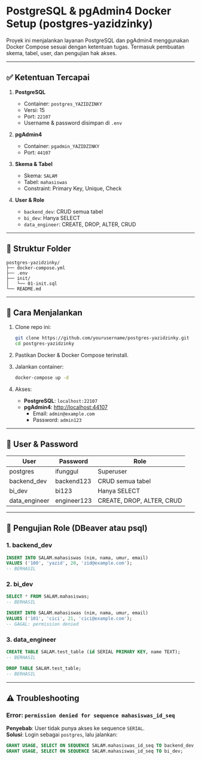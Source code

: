 # PostgreSQL & pgAdmin4 Docker Setup (postgres-yazidzinky)

Proyek ini menjalankan layanan PostgreSQL dan pgAdmin4 menggunakan Docker Compose sesuai dengan ketentuan tugas. Termasuk pembuatan skema, tabel, user, dan pengujian hak akses.

---

## ✅ Ketentuan Tercapai

1. **PostgreSQL**
   - Container: `postgres_YAZIDZINKY`
   - Versi: 15
   - Port: `22107`
   - Username & password disimpan di `.env`

2. **pgAdmin4**
   - Container: `pgadmin_YAZIDZINKY`
   - Port: `44107`

3. **Skema & Tabel**
   - Skema: `SALAM`
   - Tabel: `mahasiswas`
   - Constraint: Primary Key, Unique, Check

4. **User & Role**
   - `backend_dev`: CRUD semua tabel
   - `bi_dev`: Hanya SELECT
   - `data_engineer`: CREATE, DROP, ALTER, CRUD

---

## 🧱 Struktur Folder

```
postgres-yazidzinky/
├── docker-compose.yml
├── .env
├── init/
│   └── 01-init.sql
└── README.md
```

---

## 🚀 Cara Menjalankan

1. Clone repo ini:
   ```bash
   git clone https://github.com/yourusername/postgres-yazidzinky.git
   cd postgres-yazidzinky
   ```

2. Pastikan Docker & Docker Compose terinstall.

3. Jalankan container:
   ```bash
   docker-compose up -d
   ```

4. Akses:
   - **PostgreSQL**: `localhost:22107`
   - **pgAdmin4**: [http://localhost:44107](http://localhost:44107)
     - Email: `admin@example.com`
     - Password: `admin123`

---

## 🔐 User & Password

| User            | Password       | Role                         |
|-----------------|----------------|------------------------------|
| postgres        | ifunggul       | Superuser                    |
| backend_dev     | backend123     | CRUD semua tabel             |
| bi_dev          | bi123          | Hanya SELECT                 |
| data_engineer   | engineer123    | CREATE, DROP, ALTER, CRUD    |

---

## 🧪 Pengujian Role (DBeaver atau psql)

### 1. backend_dev
```sql
INSERT INTO SALAM.mahasiswas (nim, nama, umur, email)
VALUES ('100', 'yazid', 20, 'zid@example.com');
-- BERHASIL
```

### 2. bi_dev
```sql
SELECT * FROM SALAM.mahasiswas;
-- BERHASIL

INSERT INTO SALAM.mahasiswas (nim, nama, umur, email)
VALUES ('101', 'cici', 21, 'cici@example.com');
-- GAGAL: permission denied
```

### 3. data_engineer
```sql
CREATE TABLE SALAM.test_table (id SERIAL PRIMARY KEY, name TEXT);
-- BERHASIL

DROP TABLE SALAM.test_table;
-- BERHASIL
```

---

## ⚠️ Troubleshooting

### Error: `permission denied for sequence mahasiswas_id_seq`
**Penyebab**: User tidak punya akses ke sequence `SERIAL`.  
**Solusi**: Login sebagai `postgres`, lalu jalankan:
```sql
GRANT USAGE, SELECT ON SEQUENCE SALAM.mahasiswas_id_seq TO backend_dev;
GRANT USAGE, SELECT ON SEQUENCE SALAM.mahasiswas_id_seq TO bi_dev;
```
